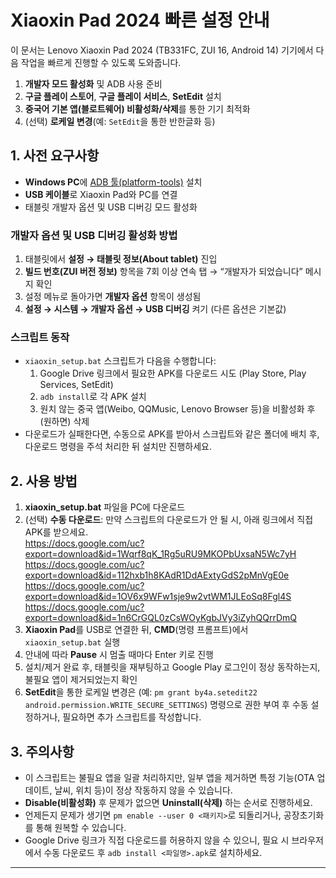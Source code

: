 # Xiaoxin Pad 2024 빠른 설정 안내

이 문서는 Lenovo Xiaoxin Pad 2024 (TB331FC, ZUI 16, Android 14) 기기에서 다음 작업을 빠르게 진행할 수 있도록 도와줍니다.

1. **개발자 모드 활성화** 및 ADB 사용 준비  
2. **구글 플레이 스토어**, **구글 플레이 서비스**, **SetEdit** 설치  
3. **중국어 기본 앱(블로트웨어) 비활성화/삭제**를 통한 기기 최적화  
4. (선택) **로케일 변경**(예: `SetEdit`을 통한 반한글화 등)

## 1. 사전 요구사항

- **Windows PC**에 [ADB 툴(platform-tools)](https://developer.android.com/tools/releases/platform-tools) 설치  
- **USB 케이블**로 Xiaoxin Pad와 PC를 연결  
- 태블릿 개발자 옵션 및 USB 디버깅 모드 활성화

### 개발자 옵션 및 USB 디버깅 활성화 방법

1. 태블릿에서 **설정 → 태블릿 정보(About tablet)** 진입  
2. **빌드 번호(ZUI 버전 정보)** 항목을 7회 이상 연속 탭 → “개발자가 되었습니다” 메시지 확인  
3. 설정 메뉴로 돌아가면 **개발자 옵션** 항목이 생성됨  
4. **설정 → 시스템 → 개발자 옵션 → USB 디버깅** 켜기 (다른 옵션은 기본값)

### 스크립트 동작

- `xiaoxin_setup.bat` 스크립트가 다음을 수행합니다:
  1. Google Drive 링크에서 필요한 APK를 다운로드 시도 (Play Store, Play Services, SetEdit)  
  2. `adb install`로 각 APK 설치  
  3. 원치 않는 중국 앱(Weibo, QQMusic, Lenovo Browser 등)을 비활성화 후 (원하면) 삭제  
- 다운로드가 실패한다면, 수동으로 APK를 받아서 스크립트와 같은 폴더에 배치 후, 다운로드 명령을 주석 처리한 뒤 설치만 진행하세요.

## 2. 사용 방법

1. **xiaoxin_setup.bat** 파일을 PC에 다운로드  
2. (선택) **수동 다운로드**: 만약 스크립트의 다운로드가 안 될 시, 아래 링크에서 직접 APK를 받으세요.  
   https://docs.google.com/uc?export=download&id=1Wqrf8qK_1Rg5uRU9MKOPbUxsaN5Wc7yH
  https://docs.google.com/uc?export=download&id=112hxb1h8KAdR1DdAExtyGdS2pMnVgE0e
  https://docs.google.com/uc?export=download&id=1OV6x9WFw1sje9w2vtWM1JLEoSq8Fgl4S
  https://docs.google.com/uc?export=download&id=1n6CrGQL0zCsWOyKgbJVy3iZyhQQrrDmQ
3. **Xiaoxin Pad**를 USB로 연결한 뒤, **CMD**(명령 프롬프트)에서 `xiaoxin_setup.bat` 실행  
4. 안내에 따라 **Pause** 시 멈출 때마다 Enter 키로 진행  
5. 설치/제거 완료 후, 태블릿을 재부팅하고 Google Play 로그인이 정상 동작하는지, 불필요 앱이 제거되었는지 확인  
6. **SetEdit**을 통한 로케일 변경은 (예: `pm grant by4a.setedit22 android.permission.WRITE_SECURE_SETTINGS`) 명령으로 권한 부여 후 수동 설정하거나, 필요하면 추가 스크립트를 작성합니다.

## 3. 주의사항

- 이 스크립트는 불필요 앱을 일괄 처리하지만, 일부 앱을 제거하면 특정 기능(OTA 업데이트, 날씨, 위치 등)이 정상 작동하지 않을 수 있습니다.  
- **Disable(비활성화)** 후 문제가 없으면 **Uninstall(삭제)** 하는 순서로 진행하세요.  
- 언제든지 문제가 생기면 `pm enable --user 0 <패키지>`로 되돌리거나, 공장초기화를 통해 원복할 수 있습니다.  
- Google Drive 링크가 직접 다운로드를 허용하지 않을 수 있으니, 필요 시 브라우저에서 수동 다운로드 후 `adb install <파일명>.apk`로 설치하세요.

----
